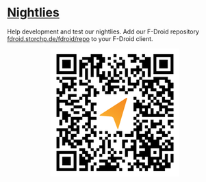 # [Nightlies](#Nightlies)

Help development and test our nightlies. Add our F-Droid repository <a href="https://fdroid.storchp.de/fdroid/repo?fingerprint=99985A7E73DCB0B16C9BDDCE7A0B4996F88068AE7C771ED53E217E69CD1FF196">fdroid.storchp.de/fdroid/repo</a> to your F-Droid client.

<div style="margin: auto; text-align:center">
    <img src="/static/img/fdroid.storchp.de.png">
</div>